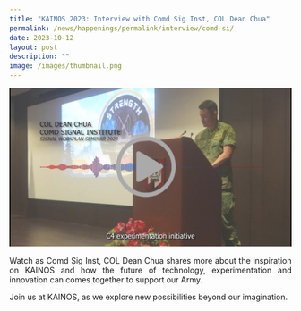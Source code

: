 ```yaml
---
title: "KAINOS 2023: Interview with Comd Sig Inst, COL Dean Chua"
permalink: /news/happenings/permalink/interview/comd-si/
date: 2023-10-12
layout: post
description: ""
image: /images/thumbnail.png
---
```

<a target="_blank" href="/images/Comd-SI.mp4"><img alt="" src="/images/thumbnail.png"></a>

<p style="text-align: justify;">Watch as Comd Sig Inst, COL Dean Chua shares more about the inspiration on KAINOS and how the future of technology, experimentation and innovation can comes together to support our Army.</p>

<p style="text-align: justify;">Join us at KAINOS, as we explore new possibilities beyond our imagination.</p>